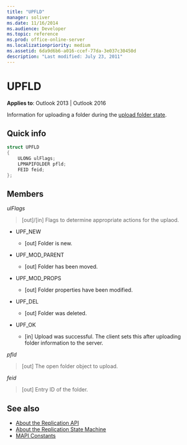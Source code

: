 ```yaml
---
title: "UPFLD"
manager: soliver
ms.date: 11/16/2014
ms.audience: Developer
ms.topic: reference
ms.prod: office-online-server
ms.localizationpriority: medium
ms.assetid: 6da9d6b6-a016-ccef-77da-3e037c30450d
description: "Last modified: July 23, 2011"
---
```


# UPFLD

**Applies to**: Outlook 2013 | Outlook 2016 
  
Information for uploading a folder during the [upload folder state](upload-folder-state.md).
  
## Quick info

```cpp
struct UPFLD 
{ 
    ULONG ulFlags; 
    LPMAPIFOLDER pfld; 
    FEID feid; 
}; 

```

## Members

_ulFlags_
  
>  [out]/[in] Flags to determine appropriate actions for the uplaod. 
    
  - UPF_NEW
    
    - [out] Folder is new.
    
  - UPF_MOD_PARENT
    
    - [out] Folder has been moved.
    
  - UPF_MOD_PROPS
    
    - [out] Folder properties have been modified.
    
  - UPF_DEL
    
    - [out] Folder was deleted.
    
  - UPF_OK
    
    - [in] Upload was successful. The client sets this after uploading folder information to the server.
    
_pfld_
  
> [out] The open folder object to upload.
    
_feid_
  
> [out] Entry ID of the folder.
    
## See also

- [About the Replication API](about-the-replication-api.md) 
- [About the Replication State Machine](about-the-replication-state-machine.md)
- [MAPI Constants](mapi-constants.md)

